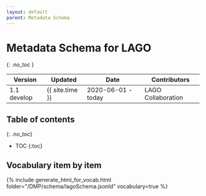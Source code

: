 ```yaml
---
layout: default
parent: Metadata Schema
---
```


# Metadata Schema for LAGO
{: .no_toc }

|Version| Updated | Date |Contributors|
|-------|---------|------|------------|
| 1.1 develop | {{ site.time }} | 2020-06-01 - today | LAGO Collaboration |


## Table of contents
{: .no_toc}

- TOC
{:toc}


## Vocabulary item by item

{% include generate_html_for_vocab.html folder="/DMP/schema/lagoSchema.jsonld" vocabulary=true %}





